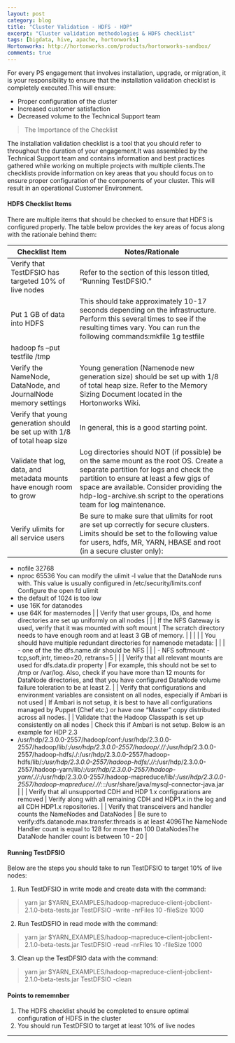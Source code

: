 ```yaml
---
layout: post
category: blog
title: "Cluster Validation - HDFS - HDP"
excerpt: "Cluster validation methodologies & HDFS checklist"
tags: [bigdata, hive, apache, hortonworks]
Hortonworks: http://hortonworks.com/products/hortonworks-sandbox/
comments: true
---
```


For every PS engagement that involves installation, upgrade, or migration, it is your responsibility to ensure that the installation validation checklist is completely executed.This will ensure:
- Proper configuration of the cluster
- Increased customer satisfaction
- Decreased volume to the Technical Support team

> The Importance of the Checklist

The installation validation checklist is a tool that you should refer to throughout the duration of your engagement.It was assembled by the Technical Support team and contains information and best practices gathered while working on multiple projects with multiple clients.The checklists provide information on key areas that you should focus on to ensure proper configuration of the components of your cluster. This will result in an operational Customer Environment.

#### HDFS Checklist Items

There are multiple items that should be checked to ensure that HDFS is configured properly. The table below provides the key areas of focus along with the rationale behind them:

| Checklist Item                                                                                                                                                                                                                                                                                                                                                                                                                                    | Notes/Rationale                                                                                                                                                                                                                                                                                   |
|-----------------------------------------------------------------------------------------------------------------------------------------------------------------------------------------------------------------------------------------------------------------------------------------------------------------------------------------------------------------------------------------------------------------------------------------------    |------------------------------------------------------------------------------------------------------------------------------------------------------------------------------------------------------------------------------------------------------------------------------------------------   |
| Verify that TestDFSIO has targeted 10% of live nodes                                                                                                                                                                                                                                                                                                                                                                                              | Refer to the section of this lesson titled, “Running TestDFSIO.”                                                                                                                                                                                                                                  |
| Put 1 GB of data into HDFS                                                                                                                                                                                                                                                                                                                                                                                                                        | This should take approximately 10-17 seconds depending on the infrastructure. Perform this several times to see if the resulting times vary. You can run the following commands:mkfile 1g testfile                                                                                                |
| hadoop fs –put testfile /tmp                                                                                                                                                                                                                                                                                                                                                                                                                      |                                                                                                                                                                                                                                                                                                   |
| Verify the NameNode, DataNode, and JournalNode memory settings                                                                                                                                                                                                                                                                                                                                                                                    | Young generation (Namenode new generation size) should be set up with 1/8 of total heap size. Refer to the Memory Sizing Document  located in the Hortonworks Wiki.                                                                                                                               |
| Verify that young generation should be set up with 1/8 of total heap size                                                                                                                                                                                                                                                                                                                                                                         | In general, this is a good starting point.                                                                                                                                                                                                                                                        |
| Validate that log, data, and metadata mounts have enough room to grow                                                                                                                                                                                                                                                                                                                                                                             | Log directories should NOT (if possible) be on the same mount as the root OS. Create a separate partition for logs and check the partition to ensure at least a few gigs of space are available. Consider providing the hdp-log-archive.sh  script to the operations team for log maintenance.    |
| Verify ulimits for all service users                                                                                                                                                                                                                                                                                                                                                                                                              | Be sure to make sure that ulimits for root are set up correctly for secure clusters. Limits should be set to the following value for users, hdfs, MR, YARN, HBASE and root (in a secure cluster only):                                                                                         
- nofile 32768 
- nproc 65536 
You can modify the ulimit -l value that the DataNode runs with. This value is usually configured in /etc/security/limits.conf  
Configure the open fd ulimit
- the default of 1024 is too low 
- use 16K for datanodes 
- use 64K for masternodes                                                                                                                                                                                                                                                                                           |
| Verify that user groups, IDs, and home directories are set up uniformly on all nodes                                                                                                                                                                                                                                                                                                                                                              |                                                                                                                                                                                                                                                                                                   |
| If the NFS Gateway is used, verify that it was mounted with soft mount                                                                                                                                                                                                                                                                                                                                                                            | The scratch directory needs to have enough room and at least 3 GB of memory.                                                                                                                                                                                                                      |
|                                                                                                                                                                                                                                                                                                                                                                                                                                                   |                                                                                                                                                                                                                                                                                                   |
| You should have multiple redundant directories for namenode metadata:                                                                                                                                                                                                                                                                                                                                                                             |                                                                                                                                                                                                                                                                                                   |
| - one of the the dfs.name.dir should be NFS                                                                                                                                                                                                                                                                                                                                                                                                       |                                                                                                                                                                                                                                                                                                   |
| - NFS softmount - tcp,soft,intr, timeo=20, retrans=5                                                                                                                                                                                                                                                                                                                                                                                              |                                                                                                                                                                                                                                                                                                   |
| Verify that all relevant mounts are used for dfs.data.dir property                                                                                                                                                                                                                                                                                                                                                                                | For example, this should not be set to /tmp or /var/log. Also, check if you have more than 12 mounts for DataNode directories, and that you have configured DataNode volume failure toleration to be at least 2.                                                                                  |
| Verify that configurations and environment variables are consistent on all nodes, especially if Ambari is not used                                                                                                                                                                                                                                                                                                                                | If Ambari is not setup, it is best to have all configurations managed by Puppet (Chef etc.) or have one “Master” copy distributed across all nodes.                                                                                                                                               |
| Validate that the Hadoop Classpath is set up consistently on all nodes                                                                                                                                                                                                                                                                                                                                                                            | Check this if Ambari is not setup. Below is an example for HDP 2.3                                                                                                                                                                                                                                
 - /usr/hdp/2.3.0.0-2557/hadoop/conf:/usr/hdp/2.3.0.0-2557/hadoop/lib/*:/usr/hdp/2.3.0.0-2557/hadoop/.//*:/usr/hdp/2.3.0.0-2557/hadoop-hdfs/./:/usr/hdp/2.3.0.0-2557/hadoop-hdfs/lib/*:/usr/hdp/2.3.0.0-2557/hadoop-hdfs/.//*:/usr/hdp/2.3.0.0-2557/hadoop-yarn/lib/*:/usr/hdp/2.3.0.0-2557/hadoop-yarn/.//*:/usr/hdp/2.3.0.0-2557/hadoop-mapreduce/lib/*:/usr/hdp/2.3.0.0-2557/hadoop-mapreduce/.//*:::/usr/share/java/mysql-connector-java.jar    |                                                                                                                                                                                                                                                                                                   |
| Verify that all unsupported CDH and HDP 1.x configurations are removed                                                                                                                                                                                                                                                                                                                                                                            | Verify along with all remaining CDH and HDP1.x in the log and all CDH HDP1.x repositories.                                                                                                                                                                                                        |
| Verify that transceivers and handler counts the NameNodes and DataNodes                                                                                                                                                                                                                                                                                                                                                                           | Be sure to verify:dfs.datanode.max.transfer.threads is at least 4096The NameNode Handler count is equal to 128 for more than 100 DataNodesThe DataNode handler count is between 10 - 20                                                                                                           |

#### Running TestDFSIO

Below are the steps you should take to run TestDFSIO to target 10% of live nodes:

1. Run TestDFSIO in write mode and create data with the command:
> yarn jar $YARN_EXAMPLES/hadoop-mapreduce-client-jobclient-2.1.0-beta-tests.jar TestDFSIO -write -nrFiles 10 -fileSize 1000

2. Run TestDSFIO in read mode with the command:
> yarn jar $YARN_EXAMPLES/hadoop-mapreduce-client-jobclient-2.1.0-beta-tests.jar TestDFSIO -read -nrFiles 10 -fileSize 1000

3. Clean up the TestDFSIO data with the command:
> yarn jar $YARN_EXAMPLES/hadoop-mapreduce-client-jobclient-2.1.0-beta-tests.jar TestDFSIO -clean

#### Points to rememnber

1. The HDFS checklist should be completed to ensure optimal configuration of HDFS in the cluster
2. You should run TestDFSIO to target at least 10% of live nodes

***


